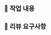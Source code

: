 ## 📝 작업 내용
<!--- 이번 PR에서 작업한 내용을 간략히 설명해주세요 -->


## 💬 리뷰 요구사항
<!--- 리뷰어가 특별히 봐주었으면 하는 부분이 있다면 작성해주세요 -->
<!--- ex) 메서드 XXX의 이름을 더 잘 짓고 싶은데 혹시 좋은 명칭이 있을까요? -->